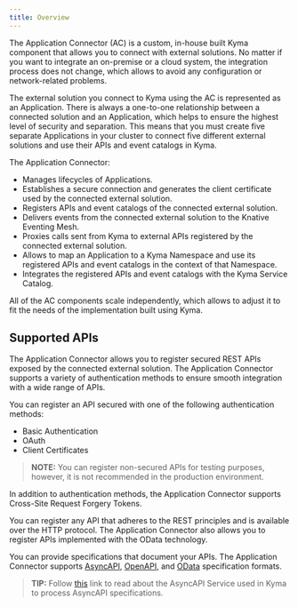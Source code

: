 ```yaml
---
title: Overview
---
```


The Application Connector (AC) is a custom, in-house built Kyma component that allows you to connect with external solutions. No matter if you want to integrate an on-premise or a cloud system, the integration process does not change, which allows to avoid any configuration or network-related problems.

The external solution you connect to Kyma using the AC is represented as an Application. There is always a one-to-one relationship between a connected solution and an Application, which helps to ensure the highest level of security and separation. This means that you must create five separate Applications in your cluster to connect five different external solutions and use their APIs and event catalogs in Kyma.

The Application Connector:

- Manages lifecycles of Applications.
- Establishes a secure connection and generates the client certificate used by the connected external solution.
- Registers APIs and event catalogs of the connected external solution.
- Delivers events from the connected external solution to the Knative Eventing Mesh.
- Proxies calls sent from Kyma to external APIs registered by the connected external solution.
- Allows to map an Application to a Kyma Namespace and use its registered APIs and event catalogs in the context of that Namespace.
- Integrates the registered APIs and event catalogs with the Kyma Service Catalog.

All of the AC components scale independently, which allows to adjust it to fit the needs of the implementation built using Kyma.


## Supported APIs

The Application Connector allows you to register secured REST APIs exposed by the connected external solution. The Application Connector supports a variety of authentication methods to ensure smooth integration with a wide range of APIs.

You can register an API secured with one of the following authentication methods:

- Basic Authentication
- OAuth
- Client Certificates

> **NOTE:** You can register non-secured APIs for testing purposes, however, it is not recommended in the production environment.

In addition to authentication methods, the Application Connector supports Cross-Site Request Forgery Tokens.

You can register any API that adheres to the REST principles and is available over the HTTP protocol. The Application Connector also allows you to register APIs implemented with the OData technology.

You can provide specifications that document your APIs. The Application Connector supports [AsyncAPI](https://www.asyncapi.com/), [OpenAPI](https://www.openapis.org/), and [OData](https://www.odata.org/documentation) specification formats.

>**TIP:** Follow [this](/components/rafter/#details-asyncapi-service) link to read about the AsyncAPI Service used in Kyma to process AsyncAPI specifications.
